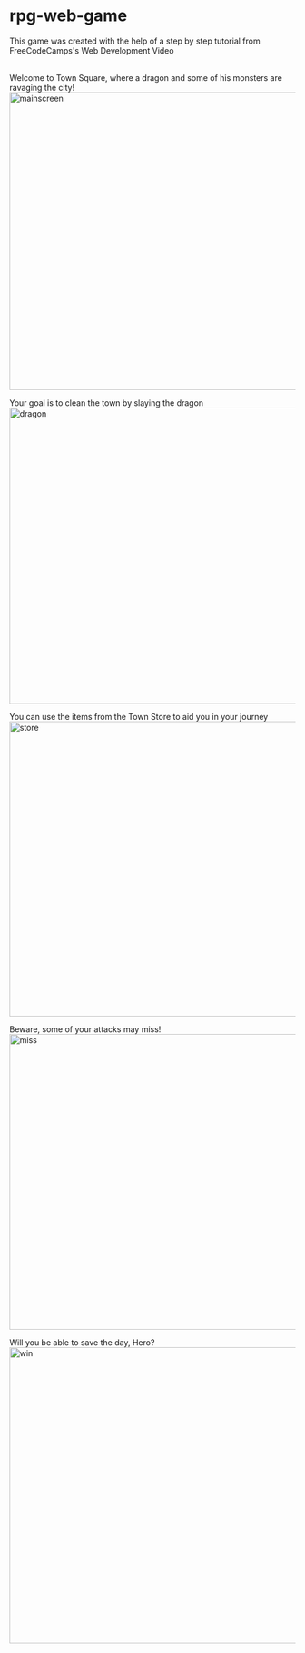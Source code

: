 # rpg-web-game
This game was created with the help of a step by step tutorial from FreeCodeCamps's Web Development Video<br><br>


Welcome to Town Square, where a dragon and some of his monsters are ravaging the city!<br>
<img width="525" alt="mainscreen" src="https://user-images.githubusercontent.com/96061921/209428565-276bad08-0e33-4490-a040-4e44e91b7068.png">

Your goal is to clean the town by slaying the dragon<br>
<img width="522" alt="dragon" src="https://user-images.githubusercontent.com/96061921/209428617-59d41cca-a0e7-4d09-a627-59c264e33322.png">

You can use the items from the Town Store to aid you in your journey<br>
<img width="520" alt="store" src="https://user-images.githubusercontent.com/96061921/209428644-96cd622e-afb6-4932-bf9b-bd9dd9282417.png">

Beware, some of your attacks may miss!<br>
<img width="521" alt="miss" src="https://user-images.githubusercontent.com/96061921/209428653-171b89e2-16cf-4a0c-b0e3-7dbeac01dd59.png">

Will you be able to save the day, Hero?<br>
<img width="522" alt="win" src="https://user-images.githubusercontent.com/96061921/209428660-ed3503b9-eb49-4930-83e4-e232af83f79a.png">
